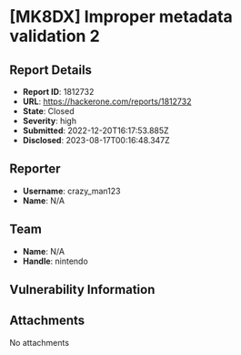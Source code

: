 # [MK8DX] Improper metadata validation 2

## Report Details
- **Report ID**: 1812732
- **URL**: https://hackerone.com/reports/1812732
- **State**: Closed
- **Severity**: high
- **Submitted**: 2022-12-20T16:17:53.885Z
- **Disclosed**: 2023-08-17T00:16:48.347Z

## Reporter
- **Username**: crazy_man123
- **Name**: N/A

## Team
- **Name**: N/A
- **Handle**: nintendo

## Vulnerability Information


## Attachments
No attachments
